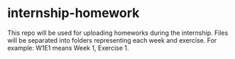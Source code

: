 # internship-homework
This repo will be used for uploading homeworks during the internship.
Files will be separated into folders representing each week and exercise. For example: W1E1 means Week 1, Exercise 1.
